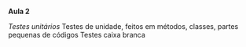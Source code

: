 

**Aula 2**

*Testes unitários*
Testes de unidade, feitos em métodos, classes, partes pequenas de códigos
Testes caixa branca

